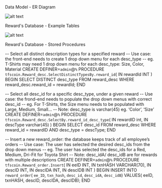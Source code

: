 Data Model - ER Diagram

![alt text](https://github.com/bquigley1/TFS/blob/database_update/database/DB_ERD_DataModel.png)


Reward's Database - Example Tables

![alt text](https://github.com/bquigley1/TFS/blob/database_update/database/Rewards%20Database%20Example%20Tables.PNG)


Reward's Database - Stored Procedures 

-- Select all distinct description types for a specified reward
-- Use case: the front-end needs to create 1 drop down menu for each desc_type
-- eg. T-Shirts may need 1 drop down menu for each desc_type: Size, Color, Material
CREATE DEFINER=`admin`@`%` PROCEDURE `tfscoin.Reward_desc.SelectDistinctTypesBy.reward_id`(
IN rewardId INT
)
BEGIN
SELECT DISTINCT desc_type
FROM reward_desc
WHERE reward_desc.reward_id = rewardId;
END


-- Select all desc_id for a specific desc_type, under a given reward
-- Use case: the frond-end needs to populate the drop down menus with correct desc_id
-- eg. For T-Shirts, the Size menu needs to be populated with Large, Medium, Small…
-- Note: desc_type is varchar(45) eg. ‘Color’, ‘Size’ 
CREATE DEFINER=`admin`@`%` PROCEDURE `tfscoin.Reward_desc.SelectBy.reward_id_desc_type`(
IN rewardID int,
IN descType varchar(45)
)
BEGIN
SELECT desc_id
FROM reward_desc
WHERE reward_id = rewardID 
AND desc_type = descType;
END

-- Insert a new reward_order: the database keeps track of all employee’s orders
-- Use case: The user has selected the desired desc_ids from the drop down menus
-- eg. The user has selected the desc_ids for a Red, Medium, Dri-Fit for Toyota Shirt 
-- Note: desc_idA/ desc_idB are for rewards with multiple descriptions
CREATE DEFINER=`admin`@`%` PROCEDURE `tfscoin.Reward_order.Insert`(
IN eeID INT,
IN txnHASH VARCHAR(70),
IN descID INT,
IN descIDA INT,
IN descIDB INT
)
BEGIN
INSERT INTO `reward_order`(
`ee_ID`, `txn_hash`, `desc_id`, `desc_idA`, `desc_idB`)
VALUES(
eeID, txnHASH, descID, descIDA, descIDB);
END
